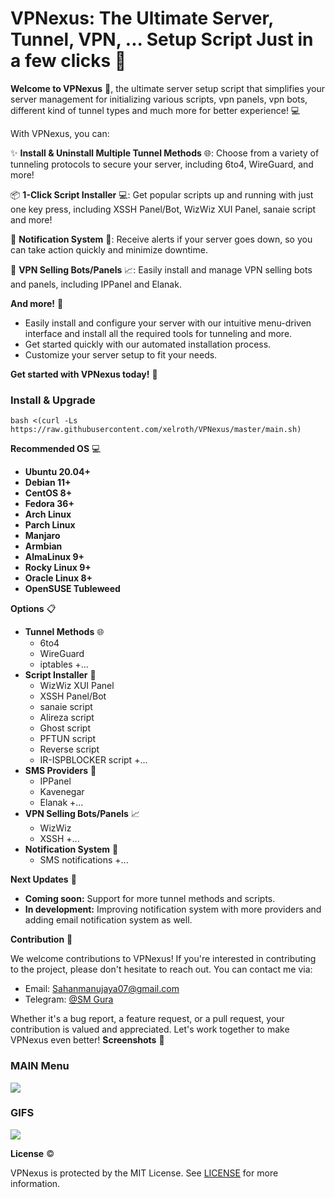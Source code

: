 VPNexus: The Ultimate Server, Tunnel, VPN, ... Setup Script Just in a few clicks 🚀
==========================================

**Welcome to VPNexus** 🤩, the ultimate server setup script that simplifies your server management for initializing various scripts, vpn panels, vpn bots, different kind of tunnel types and much more for better experience! 💻

With VPNexus, you can:

✨ **Install & Uninstall Multiple Tunnel Methods** 🌐: Choose from a variety of tunneling protocols to secure your server, including 6to4, WireGuard, and more!

📦 **1-Click Script Installer** 💻: Get popular scripts up and running with just one key press, including XSSH Panel/Bot, WizWiz XUI Panel, sanaie script and more!

🔔 **Notification System** 📣: Receive alerts if your server goes down, so you can take action quickly and minimize downtime.

🤖 **VPN Selling Bots/Panels** 📈: Easily install and manage VPN selling bots and panels, including IPPanel and Elanak.

**And more!** 🤔

* Easily install and configure your server with our intuitive menu-driven interface and install all the required tools for tunneling and more.
* Get started quickly with our automated installation process.
* Customize your server setup to fit your needs.

**Get started with VPNexus today!** 🚀

### Install & Upgrade
```
bash <(curl -Ls https://raw.githubusercontent.com/xelroth/VPNexus/master/main.sh)
```
**Recommended OS** 💻

* **Ubuntu 20.04+**
* **Debian 11+**
* **CentOS 8+**
* **Fedora 36+**
* **Arch Linux**
* **Parch Linux**
* **Manjaro**
* **Armbian**
* **AlmaLinux 9+**
* **Rocky Linux 9+**
* **Oracle Linux 8+**
* **OpenSUSE Tubleweed**

**Options** 📋

* **Tunnel Methods** 🌐
	+ 6to4
	+ WireGuard
	+ iptables
	+...
* **Script Installer** 📝
	+ WizWiz XUI Panel
	+ XSSH Panel/Bot
	+ sanaie script
	+ Alireza script
	+ Ghost script
	+ PFTUN script
	+ Reverse script
	+ IR-ISPBLOCKER script
	+...
* **SMS Providers** 📱
	+ IPPanel
	+ Kavenegar
	+ Elanak
	+...
* **VPN Selling Bots/Panels** 📈
	+ WizWiz
	+ XSSH
	+...
* **Notification System** 📣
	+ SMS notifications
	+...

**Next Updates** 🚧

* **Coming soon:** Support for more tunnel methods and scripts.
* **In development:** Improving notification system with more providers and adding email notification system as well.

**Contribution** 🤝

We welcome contributions to VPNexus! If you're interested in contributing to the project, please don't hesitate to reach out. You can contact me via:

* Email: [Sahanmanujaya07@gmail.com](Sahanmanujaya07@gmail.com)
* Telegram: [@SM Gura]([https://t.me/ZELROTH](https://t.me/SMgura))

Whether it's a bug report, a feature request, or a pull request, your contribution is valued and appreciated. Let's work together to make VPNexus even better!
**Screenshots** 📸

### MAIN Menu

<img src="/images/main_menu.png">

### GIFS
![](/images/menu.gif)

**License** ©️

VPNexus is protected by the MIT License. See [LICENSE](LICENSE) for more information.
